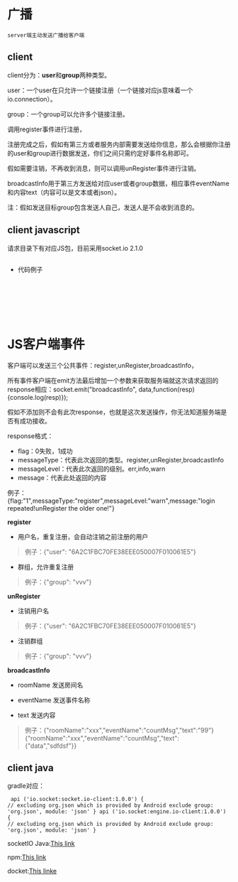 # 广播
    server端主动发送广播给客户端
    
## client
client分为：**user**和**group**两种类型。

user：一个user在只允许一个链接注册（一个链接对应js意味着一个io.connection）。

group：一个group可以允许多个链接注册。

调用register事件进行注册，

注册完成之后，假如有第三方或者服务内部需要发送给你信息，那么会根据你注册的user和group进行数据发送，你们之间只需约定好事件名称即可。

假如需要注销，不再收到消息，则可以调用unRegister事件进行注销。

broadcastInfo用于第三方发送给对应user或者group数据，相应事件eventName和内容text（内容可以是文本或者json）。

注：假如发送目标group包含发送人自己，发送人是不会收到消息的。
  
## client javascript
请求目录下有对应JS包，目前采用socket.io 2.1.0
    <pre><code><script type="text/javascript" src="/socket.io/socket.io.js"></script></code></pre>
    
- 代码例子

    <pre><code>
    <script type="text/javascript" src="/socket.io/socket.io.js"></script>
    <script>
        var socket = io.connect('http://localhost:3000');
        socket.on("connect",function () {
            socket.emit("register", {"user": "6A2C1FBC70FE38EEE050007F010061E5"});
        });
    
        socket.on("receive", function (data) {
            console.log(data)
        });
    
        function sendGroupRegister() {
            socket.emit("register", {"group": "vvv"});
        }

        function sendUserDCN() {
            var data = {};
            data.roomName = "xxx";
            data.eventName = "countMsg";
            data.text = 99;
            socket.emit("broadcastInfo", data,function(resp){console.log(resp)});
        }
    
        function sendGroupDCN() {
            var data = {};
            data.roomName = "vvv";
            data.eventName = "receive";
            data.text = 100;
            socket.emit("broadcastInfo", data,function(resp){console.log(resp)});
        }
    </script>
    </code></pre>


JS客户端事件
=======
客户端可以发送三个公共事件：register,unRegister,broadcastInfo，

所有事件客户端在emit方法最后增加一个参数来获取服务端就这次请求返回的response相应：socket.emit("broadcastInfo", data,function(resp){console.log(resp)});

假如不添加则不会有此次response，也就是这次发送操作，你无法知道服务端是否有成功接收。

response格式：
- flag：0失败，1成功
- messageType：代表此次返回的类型。register,unRegister,broadcastInfo
- messageLevel：代表此次返回的级别。err,info,warn
- message：代表此处返回的内容

例子：{flag:"1",messageType:"register",messageLevel:"warn",message:"login repeated!unRegister the older one!"}

**register**

- 用户名，重复注册，会自动注销之前注册的用户

>例子：{"user": "6A2C1FBC70FE38EEE050007F010061E5"}

- 群组，允许重复注册

>例子：{"group": "vvv"}

**unRegister**

- 注销用户名

>例子：{"user": "6A2C1FBC70FE38EEE050007F010061E5"}

- 注销群组

>例子：{"group": "vvv"}

**broadcastInfo**

- roomName
发送房间名

- eventName
发送事件名称

- text
发送内容

>例子：{"roomName":"xxx","eventName":"countMsg","text":"99"}
{"roomName":"xxx","eventName":"countMsg","text":{"data","sdfdsf"}}

## client java

gradle对应：
    <pre><code>
    api ('io.socket:socket.io-client:1.0.0') {
        // excluding org.json which is provided by Android
        exclude group: 'org.json', module: 'json'
    }
    api ('io.socket:engine.io-client:1.0.0') {
        // excluding org.json which is provided by Android
        exclude group: 'org.json', module: 'json'
    }
    </code></pre>

socketIO Java:[This link](https://github.com/socketio/socket.io-client-java)

npm:[This link](https://www.npmjs.com/package/broadcastnodejs)

docket:[This linke](https://github.com/AnsonLoveLina/webrtcDocker)
